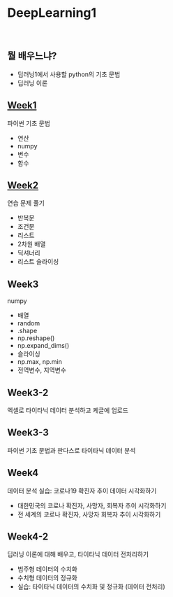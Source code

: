 # DeepLearning1

<br>

## 뭘 배우느냐?
- 딥러닝1에서 사용할 python의 기초 문법
- 딥러닝 이론

## [Week1](https://github.com/kimayeon-hub/DeepLearning1/blob/main/Week1.ipynb)
파이썬 기초 문법
- 연산
- numpy
- 변수
- 함수

## [Week2](https://github.com/kimayeon-hub/DeepLearning1/blob/main/Week2.ipynb)
연습 문제 풀기
- 반복문
- 조건문
- 리스트
- 2차원 배열
- 딕셔너리
- 리스트 슬라이싱

## Week3
numpy
- 배열
- random
- .shape
- np.reshape()
- np.expand_dims()
- 슬라이싱
- np.max, np.min
- 전역변수, 지역변수

## Week3-2
엑셀로 타이타닉 데이터 분석하고 케글에 업로드

## Week3-3
파이썬 기초 문법과 판다스로 타이타닉 데이터 분석

## Week4
데이터 분석 실습: 코로나19 확진자 추이 데이터 시각화하기
- 대한민국의 코로나 확진자, 사망자, 회복자 추이 시각화하기
- 전 세계의 코로나 확진자, 사망자 회복자 추이 시각화하기

## Week4-2
딥러닝 이론에 대해 배우고, 타이타닉 데이터 전처리하기
- 범주형 데이터의 수치화
- 수치형 데이터의 정규화
- 실습: 타이타닉 데이터의 수치화 및 정규화 (데이터 전처리)
